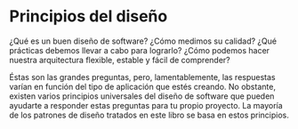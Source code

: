 # Principios del diseño

¿Qué es un buen diseño de software? ¿Cómo medimos su calidad? ¿Qué prácticas debemos llevar a cabo para lograrlo? ¿Cómo podemos hacer nuestra arquitectura flexible, estable y fácil de comprender?

Éstas son las grandes preguntas, pero, lamentablemente, las respuestas varían en función del tipo de aplicación que estés creando. No obstante, existen varios principios universales del diseño de software que pueden ayudarte a responder estas preguntas para tu propio proyecto. La mayoría de los patrones de diseño tratados en este libro se basa en estos principios.
